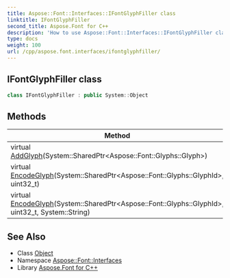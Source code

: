 ```yaml
---
title: Aspose::Font::Interfaces::IFontGlyphFiller class
linktitle: IFontGlyphFiller
second_title: Aspose.Font for C++
description: 'How to use Aspose::Font::Interfaces::IFontGlyphFiller class in C++.'
type: docs
weight: 100
url: /cpp/aspose.font.interfaces/ifontglyphfiller/
---
```

## IFontGlyphFiller class




```cpp
class IFontGlyphFiller : public System::Object
```

## Methods

| Method | Description |
| --- | --- |
| virtual [AddGlyph](./addglyph/)(System::SharedPtr\<Aspose::Font::Glyphs::Glyph\>) |  |
| virtual [EncodeGlyph](./encodeglyph/)(System::SharedPtr\<Aspose::Font::Glyphs::GlyphId\>, uint32_t) |  |
| virtual [EncodeGlyph](./encodeglyph/)(System::SharedPtr\<Aspose::Font::Glyphs::GlyphId\>, uint32_t, System::String) |  |
## See Also

* Class [Object](../../system/object/)
* Namespace [Aspose::Font::Interfaces](../)
* Library [Aspose.Font for C++](../../)

